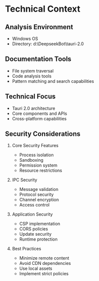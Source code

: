 # Technical Context

## Analysis Environment
- Windows OS
- Directory: d:\DeepseekBot\tauri-2.0

## Documentation Tools
- File system traversal
- Code analysis tools
- Pattern matching and search capabilities

## Technical Focus
- Tauri 2.0 architecture
- Core components and APIs
- Cross-platform capabilities

## Security Considerations

1. Core Security Features
   - Process isolation
   - Sandboxing
   - Permission system
   - Resource restrictions

2. IPC Security
   - Message validation
   - Protocol security
   - Channel encryption
   - Access control

3. Application Security
   - CSP implementation
   - CORS policies
   - Update security
   - Runtime protection

4. Best Practices
   - Minimize remote content
   - Avoid CDN dependencies
   - Use local assets
   - Implement strict policies
